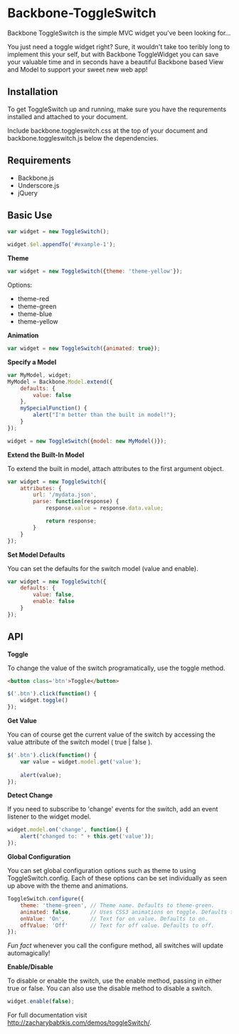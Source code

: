 Backbone-ToggleSwitch
=====================

Backbone ToggleSwitch is the simple MVC widget you've been looking for...

You just need a toggle widget right? Sure, it wouldn't take too teribly long to implement this your self, but with Backbone ToggleWidget you can save your valuable time and in seconds have a beautiful Backbone based View and Model to support your sweet new web app!

Installation
-----------
To get ToggleSwitch up and running, make sure you have the requrements installed and attached to your document.

Include backbone.toggleswitch.css at the top of your document and backbone.toggleswitch.js below the dependencies.

Requirements
-----------
* Backbone.js
* Underscore.js
* jQuery

Basic Use
--------

```javascript
var widget = new ToggleSwitch();

widget.$el.appendTo('#example-1');
```

**Theme**

```javascript
var widget = new ToggleSwitch({theme: 'theme-yellow'});
```
Options:
* theme-red
* theme-green
* theme-blue
* theme-yellow

**Animation**

```javascript
var widget = new ToggleSwitch({animated: true});
```

**Specify a Model**

```javascript
var MyModel, widget;
MyModel = Backbone.Model.extend({
    defaults: {
        value: false
    },
    mySpecialFunction() {
        alert("I'm better than the built in model!");
    }
});
```

```javascript
widget = new ToggleSwitch({model: new MyModel()});
```

**Extend the Built-In Model**

To extend the built in model, attach attributes to the first argument object.

```javascript
var widget = new ToggleSwitch({
    attributes: { 
        url: '/mydata.json',
        parse: function(response) {
            response.value = response.data.value;

            return response;
        }
    }
});
```

**Set Model Defaults**

You can set the defaults for the switch model (value and enable).

```javascript
var widget = new ToggleSwitch({
    defaults: { 
        value: false,
        enable: false
    }
});
```

API
---
**Toggle**

To change the value of the switch programatically, use the toggle method.

```html
<button class='btn'>Toggle</button>
```

```javascript
$('.btn').click(function() {
    widget.toggle()
});
```

**Get Value**

You can of course get the current value of the switch by accessing the value attribute of the switch model ( true | false ).

```javascript
$('.btn').click(function() {
    var value = widget.model.get('value');
                        
    alert(value);
});
```

**Detect Change**

If you need to subscribe to 'change' events for the switch, add an event listener to the widget model.

```javascript
widget.model.on('change', function() { 
    alert("changed to: " + this.get('value')); 
});

```

**Global Configuration**

You can set global configuration options such as theme to using ToggleSwitch.config. Each of these options can be set individually as seen up above with the theme and animations.

```javascript
ToggleSwitch.configure({
    theme: 'theme-green', // Theme name. Defaults to theme-green.
    animated: false,      // Uses CSS3 animations on toggle. Defaults to false.
    onValue: 'On',        // Text for on value. Defaults to on.
    offValue: 'Off'       // Text for off value. Defaults to off.
});
```
*Fun fact* whenever you call the configure method, all switches will update automagically!

**Enable/Disable**

To disable or enable the switch, use the enable method, passing in either true or false. You can also use the disable method to disable a switch.

```javascript
widget.enable(false);
```

For full documentation visit http://zacharybabtkis.com/demos/toggleSwitch/.
